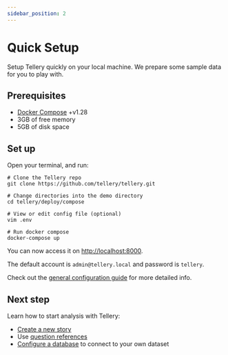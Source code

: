 ```yaml
---
sidebar_position: 2
---
```


# Quick Setup

Setup Tellery quickly on your local machine. We prepare some sample data for you to play with.

## Prerequisites

- [Docker Compose](https://docs.docker.com/compose/install/) +v1.28
- 3GB of free memory
- 5GB of disk space

## Set up

Open your terminal, and run:

```shell
# Clone the Tellery repo
git clone https://github.com/tellery/tellery.git

# Change directories into the demo directory
cd tellery/deploy/compose

# View or edit config file (optional)
vim .env

# Run docker compose
docker-compose up
```

You can now access it on [http://localhost:8000](http://localhost:8000).

The default account is `admin@tellery.local` and password is `tellery`.

Check out the [general configuration guide](https://github.com/tellery/tellery/tree/master/deploy/compose#environments) for more detailed info.


## Next step


Learn how to start analysis with Tellery:

* [Create a new story](/docs/how-to-use/create-story)
* Use [question references](/docs/how-to-use/question-referencing)
* [Configure a database](/docs/how-to-use/configure-database) to connect to your own dataset
